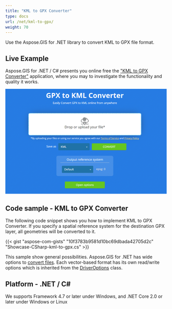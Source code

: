 ```yaml
---
title: "KML to GPX Converter"
type: docs
url: /net/kml-to-gpx/
weight: 70
---
```


Use the Aspose.GIS for .NET library to convert KML to GPX file format.

## **Live Example**

Aspose.GIS for .NET / C# presents you online free the ["KML to GPX Converter"](https://products.aspose.app/gis/conversion/kml-to-gpx) application, where you may to investigate the functionality and quality it works.

![KML to GPX Converter App](conversion.png)

## **Code sample - KML to GPX Converter**

The following code snippet shows you how to implement KML to GPX Converter. If you specify a spatial reference system for the destination GPX layer, all geometries will be converted to it. 

{{< gist "aspose-com-gists" "10f3783b9581d10bc69dbada42705d2c" "Showcase-CSharp-kml-to-gpx.cs" >}}

This sample show general possibilities. Aspose.GIS for .NET has wide options to [convert files](https://docs.aspose.com/gis/net/vector-layers/). Each vector-based format has its own read/write options which is inherited from the [DriverOptions](https://apireference.aspose.com/gis/net/aspose.gis/driveroptions) class.

## **Platform - .NET / C#**

We supports Framework 4.7 or later under Windows, and .NET Core 2.0 or later under Windows or Linux
